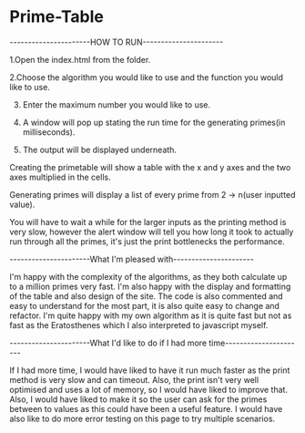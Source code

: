 # Prime-Table

----------------------HOW TO RUN----------------------

1.Open the index.html from the folder.

2.Choose the algorithm you would like to use and the function you would like to use.

3. Enter the maximum number you would like to use.

4. A window will pop up stating the run time for the generating primes(in milliseconds).

5. The output will be displayed underneath.

Creating the primetable will show a table with the x and y axes and the two axes multiplied in the cells.

Generating primes will display a list of every prime from 2 -> n(user inputted value).

You will have to wait a while for the larger inputs as the printing method is very slow, however the alert window will tell you how 
long it took to actually run through all the primes, it's just the print bottlenecks the performance.


----------------------What I'm pleased with----------------------

I'm happy with the complexity of the algorithms, as they both calculate up to a million primes very fast. I'm also happy with the
display and formatting of the table and also design of the site. The code is also commented and easy to understand for the most part,
it is also quite easy to change and refactor. I'm quite happy with my own algorithm as it is quite fast but not as fast as the Eratosthenes
which I also interpreted to javascript myself.


----------------------What I'd like to do if I had more time----------------------

If I had more time, I would have liked to have it run much faster as the print method is very slow and can timeout. Also, the print
isn't very well optimised and uses a lot of memory, so I would have liked to improve that. Also, I would have liked to make it so the 
user can ask for the primes between to values as this could have been a useful feature. I would have also like to do more error testing 
on this page to try multiple scenarios.
